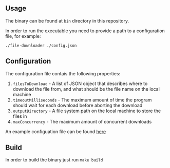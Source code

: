 ## Usage
The binary can be found at ```bin``` directory in this repository.

In order to run the executable you need to provide a path to a configuration file, for example:

```./file-downloader ./config.json```

## Configuration
The configuration file contais the following properties:
1. ```filesToDownload``` - A list of JSON object that describes where to download the file from, and what should be the file name on the local machine
2. ```timeoutMilliseconds``` - The maximum amount of time the program should wait for each download before aborting the download
3. ```outputDirectory``` - A file system path on the local machine to store the files in
4. ```maxConcurrency``` - The maximum amount of concurrent downloads

An example configuation file can be found [here](https://github.com/itayankri/file-downloader/blob/master/config.json)

## Build
In order to build the binary just run ```make build```
